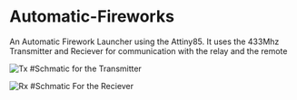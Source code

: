 # Automatic-Fireworks
An Automatic Firework Launcher using the Attiny85. It uses the 433Mhz Transmitter and Reciever for communication with the relay and the remote

![Tx](https://user-images.githubusercontent.com/84921599/189107331-693925b5-4b9f-436b-8c2d-abbbb5d646a2.PNG)
#Schmatic for the Transmitter

![Rx](https://user-images.githubusercontent.com/84921599/189107601-e98d9607-e9c9-4820-a466-cc2627c552a9.PNG)
#Schmatic For the Reciever

